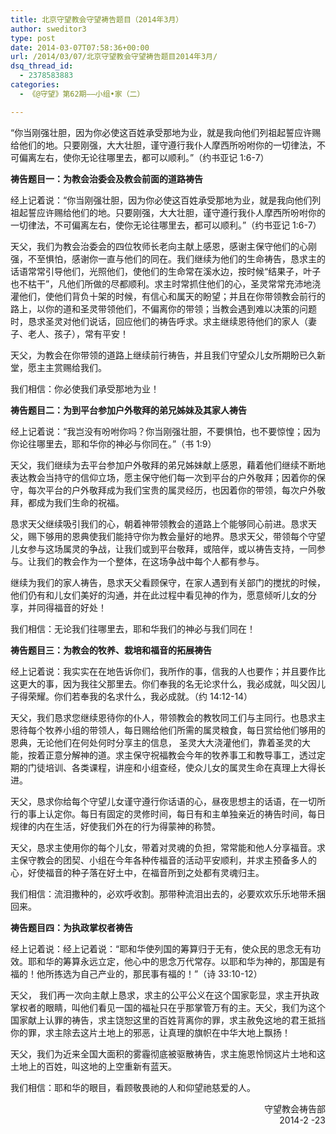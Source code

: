 ```yaml
---
title: 北京守望教会守望祷告题目（2014年3月）
author: sweditor3
type: post
date: 2014-03-07T07:58:36+00:00
url: /2014/03/07/北京守望教会守望祷告题目2014年3月/
dsq_thread_id:
  - 2378583883
categories:
  - 《@守望》第62期——小组•家（二）

---
```

“你当刚强壮胆，因为你必使这百姓承受那地为业，就是我向他们列祖起誓应许赐给他们的地。只要刚强，大大壮胆，谨守遵行我仆人摩西所吩咐你的一切律法，不可偏离左右，使你无论往哪里去，都可以顺利。”（约书亚记 1:6-7）

**祷告题目一：为教会治委会及教会前面的道路祷告**

经上记着说：“你当刚强壮胆，因为你必使这百姓承受那地为业，就是我向他们列祖起誓应许赐给他们的地。只要刚强，大大壮胆，谨守遵行我仆人摩西所吩咐你的一切律法，不可偏离左右，使你无论往哪里去，都可以顺利。”（约书亚记 1:6-7）

天父，我们为教会治委会的四位牧师长老向主献上感恩，感谢主保守他们的心刚强，不至惧怕，感谢你一直与他们的同在。我们继续为他们的生命祷告，恳求主的话语常常引导他们，光照他们，使他们的生命常在溪水边，按时候“结果子，叶子也不枯干”，凡他们所做的尽都顺利。求主时常抓住他们的心，圣灵常常充沛地浇灌他们，使他们背负十架的时候，有信心和属天的盼望；并且在你带领教会前行的路上，以你的道和圣灵带领他们，不偏离你的带领；当教会遇到难以决策的问题时，恳求圣灵对他们说话，回应他们的祷告呼求。求主继续恩待他们的家人（妻子、老人、孩子），常有平安！

天父，为教会在你带领的道路上继续前行祷告，并且我们守望众儿女所期盼已久新堂，愿主主赏赐给我们。

我们相信：你必使我们承受那地为业！

**祷告题目二：为到平台参加户外敬拜的弟兄姊妹及其家人祷告**

经上记着说：“我岂没有吩咐你吗？你当刚强壮胆，不要惧怕，也不要惊惶；因为你论往哪里去，耶和华你的神必与你同在。”（书 1:9）

天父，我们继续为去平台参加户外敬拜的弟兄姊妹献上感恩，藉着他们继续不断地表达教会当持守的信仰立场，愿主保守他们每一次到平台的户外敬拜；因着你的保守，每次平台的户外敬拜成为我们宝贵的属灵经历，也因着你的带领，每次户外敬拜，都成为我们生命的祝福。

恳求天父继续吸引我们的心，朝着神带领教会的道路上个能够同心前进。恳求天父，赐下够用的恩典使我们能持守你为教会量好的地界。恳求天父，带领每个守望儿女参与这场属灵的争战，让我们或到平台敬拜，或陪伴，或以祷告支持，一同参与。让我们的教会作为一个整体，在这场争战中每个人都有参与。

继续为我们的家人祷告，恳求天父看顾保守，在家人遇到有关部门的搅扰的时候，他们仍有和儿女们美好的沟通，并在此过程中看见神的作为，愿意倾听儿女的分享，并同得福音的好处！

我们相信：无论我们往哪里去，耶和华我们的神必与我们同在！

**祷告题目三：为教会的牧养、栽培和福音的拓展祷告**

经上记着说：我实实在在地告诉你们，我所作的事，信我的人也要作；并且要作比这更大的事，因为我往父那里去。你们奉我的名无论求什么，我必成就，叫父因儿子得荣耀。你们若奉我的名求什么，我必成就。（约 14:12-14）

天父，我们恳求您继续恩待你的仆人，带领教会的教牧同工们与主同行。也恳求主恩待每个牧养小组的带领人，每日赐给他们所需的属灵粮食，每日赏给他们够用的恩典，无论他们在何处何时分享主的信息， 圣灵大大浇灌他们，靠着圣灵的大能，按着正意分解神的道。求主保守祝福教会今年的牧养事工和教导事工，透过定期的门徒培训、各类课程，讲座和小组查经，使众儿女的属灵生命在真理上大得长进。

天父，恳求你给每个守望儿女谨守遵行你话语的心，昼夜思想主的话语，在一切所行的事上认定你。每日有固定的灵修时间，每日有和主单独亲近的祷告时间，每日规律的内在生活，好使我们外在的行为得蒙神的称赞。

天父，恳求主使用你的每个儿女，带着对灵魂的负担，常常能和他人分享福音。求主保守教会的团契、小组在今年各种传福音的活动平安顺利，并求主预备多人的心，好使福音的种子落在好土中，在福音所到之处都有灵魂归主。

我们相信：流泪撒种的，必欢呼收割。那带种流泪出去的，必要欢欢乐乐地带禾捆回来。

**祷告题目四：为执政掌权者祷告**

经上记着说：经上记着说：“耶和华使列国的筹算归于无有，使众民的思念无有功效。耶和华的筹算永远立定，他心中的思念万代常存。以耶和华为神的，那国是有福的！他所拣选为自己产业的，那民事有福的！”（诗 33:10-12）

天父， 我们再一次向主献上恳求，求主的公平公义在这个国家彰显，求主开执政掌权者的眼睛，叫他们看见一国的福祉只在乎那掌管万有的主。天父，我们为这个国家献上认罪的祷告，求主饶恕这里的百姓背离你的罪，求主赦免这地的君王抵挡你的罪，求主除去这片土地上的邪恶，让真理的旗帜在中华大地上飘扬！

天父，我们为近来全国大面积的雾霾彻底被驱散祷告，求主施恩怜悯这片土地和这土地上的百姓，叫这地的上空重新有蓝天。

我们相信：耶和华的眼目，看顾敬畏祂的人和仰望祂慈爱的人。

<p style="text-align: right;">
  　　　　　　　　　　　　　　　　　　　　　守望教会祷告部<br /> 2014-2 -23
</p>